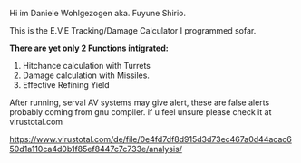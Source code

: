 Hi im Daniele Wohlgezogen aka. Fuyune Shirio.

This is the E.V.E Tracking/Damage Calculator I programmed sofar.

**There are yet only 2 Functions intigrated:**

1. Hitchance calculation with Turrets
2. Damage calculation with Missiles.
3. Effective Refining Yield

After running, serval AV systems may give alert, these are false alerts probably coming from gnu compiler.
if u feel unsure please check it at virustotal.com

https://www.virustotal.com/de/file/0e4fd7df8d915d3d73ec467a0d44acac650d1a110ca4d0b1f85ef8447c7c733e/analysis/